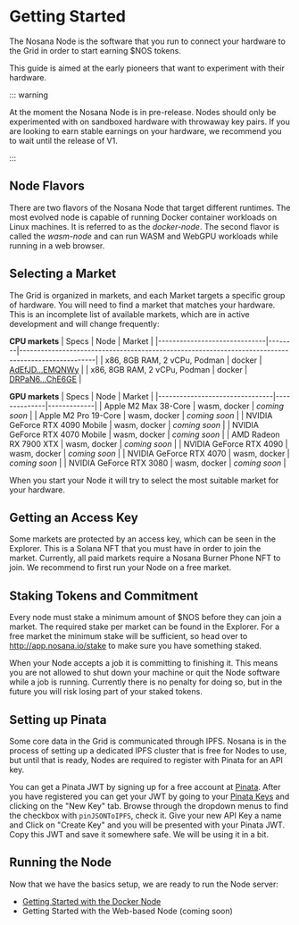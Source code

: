 # Getting Started

The Nosana Node is the software that you run to connect your hardware to
the Grid in order to start earning $NOS tokens.

This guide is aimed at the early pioneers that want to experiment with their hardware.

::: warning

At the moment the Nosana Node is in pre-release. Nodes should only be experimented with on sandboxed hardware with throwaway key pairs. If you are looking to earn stable earnings on your hardware, we recommend you to wait until the release of V1.

:::

## Node Flavors

There are two flavors of the Nosana Node that target different runtimes. The most evolved node is capable of running Docker container workloads on Linux machines. It is referred to as the _docker-node_. The second flavor is called the _wasm-node_ and can run WASM and WebGPU workloads while running in a web browser.

## Selecting a Market

The Grid is organized in markets, and each Market targets a specific group of hardware. You will need to find a market that matches your hardware. This is an incomplete list of available markets, which are in active development and will change frequently:


**CPU markets**
| Specs                        | Node   | Market                                                                                            |
|------------------------------|--------|---------------------------------------------------------------------------------------------------|
| x86, 8GB RAM, 2 vCPu, Podman | docker | [AdEfJD...EMQNWy](http://explorer.nosana.io/markets/AdEfJDEqWWbNwRtS3SU3JXfo5oSKVnbmK2r8gqEMQNWy) |
| x86, 8GB RAM, 2 vCPu, Podman | docker | [DRPaN6...ChE6GE](http://explorer.nosana.io/markets/DRPaN6jp27usGHqtjnBSq412QdrfkMf3ow9wFjChE6GE) |


**GPU markets**
| Specs                          | Node         | Market      |
|--------------------------------|--------------|-------------|
| Apple M2 Max 38-Core           | wasm, docker | _coming soon_ |
| Apple M2 Pro 19-Core           | wasm, docker | _coming soon_ |
| NVIDIA GeForce RTX 4090 Mobile | wasm, docker | _coming soon_ |
| NVIDIA GeForce RTX 4070 Mobile | wasm, docker | _coming soon_ |
| AMD Radeon RX 7900 XTX         | wasm, docker | _coming soon_ |
| NVIDIA GeForce RTX 4090        | wasm, docker | _coming soon_ |
| NVIDIA GeForce RTX 4070        | wasm, docker | _coming soon_ |
| NVIDIA GeForce RTX 3080        | wasm, docker | _coming soon_ |

When you start your Node it will try to select the most suitable market for your hardware.

## Getting an Access Key

Some markets are protected by an access key, which can be seen in the Explorer. This is a Solana NFT that you must have in order to join the market. Currently, all paid markets require a Nosana Burner Phone NFT to join. We recommend to first run your Node on a free market.

## Staking Tokens and Commitment

Every node must stake a minimum amount of $NOS before they can join a market. The required stake per market can be found in the Explorer. For a free market the minimum stake will be sufficient, so head over to http://app.nosana.io/stake to make sure you have something staked.

When your Node accepts a job it is committing to finishing it. This means you are not allowed to shut down your machine or quit the Node software while a job is running. Currently there is no penalty for doing so, but in the future you will risk losing part of your staked tokens.

## Setting up Pinata

Some core data in the Grid is communicated through IPFS. Nosana is in the process of setting up a dedicated IPFS cluster that is free for Nodes to use, but until that is ready, Nodes are required to register with Pinata for an API key.

You can get a Pinata JWT by signing up for a free account at [Pinata](https://pinata.cloud/).  After you have registered you can get your JWT by going to your [Pinata Keys](https://app.pinata.cloud/keys) and clicking on the "New Key" tab. Browse through the dropdown menus to find the checkbox with `pinJSONToIPFS`, check it. Give your new API Key a name and Click on "Create Key" and you will be presented with your Pinata JWT. Copy this JWT and save it somewhere safe. We will be using it in a bit.

## Running the Node

Now that we have the basics setup, we are ready to run the Node server:

- [Getting Started with the Docker Node]()
- Getting Started with the Web-based Node (coming soon)
